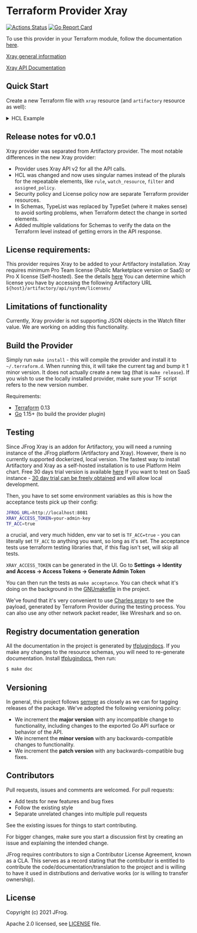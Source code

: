 # Terraform Provider Xray

[![Actions Status](https://github.com/jfrog/terraform-provider-xray/workflows/release/badge.svg)](https://github.com/jfrog/terraform-provider-xray/actions)
[![Go Report Card](https://goreportcard.com/badge/github.com/jfrog/terraform-provider-xray)](https://goreportcard.com/report/github.com/jfrog/terraform-provider-xray)

To use this provider in your Terraform module, follow the documentation [here](https://registry.terraform.io/providers/jfrog/xray/latest/docs).

[Xray general information](https://jfrog.com/xray/)

[Xray API Documentation](https://www.jfrog.com/confluence/display/JFROG/Xray+REST+API)

## Quick Start

Create a new Terraform file with `xray` resource (and `artifactory` resource as well):

<details><summary>HCL Example</summary>

```terraform
# Required for Terraform 0.13 and up (https://www.terraform.io/upgrade-guides/0-13.html)
terraform {
  required_providers {
    artifactory = {
      source  = "registry.terraform.io/jfrog/artifactory"
      version = "2.6.24"
    }
    xray = {
      source  = "registry.terraform.io/jfrog/xray"
      version = "0.0.1"
    }
  }
}
provider "artifactory" {
  // supply ARTIFACTORY_USERNAME, ARTIFACTORY_PASSWORD and ARTIFACTORY_URL as env vars
}

provider "xray" {
// Also user can supply the following env vars:
// JFROG_URL or XRAY_URL
// XRAY_ACCESS_TOKEN or JFROG_ACCESS_TOKEN
}

resource "random_id" "randid" {
  byte_length = 2
}

resource "artifactory_user" "user1" {
  name     = "user1"
  email    = "test-user1@artifactory-terraform.com"
  groups   = ["readers"]
  password = "Passw0rd!"
}

resource "artifactory_local_docker_v2_repository" "docker-local" {
  key             = "docker-local"
  description     = "hello docker-local"
  tag_retention   = 3
  max_unique_tags = 5
  xray_index = true # must be set to true to be able to assign the watch to the repo
}

resource "artifactory_local_gradle_repository" "local-gradle-repo" {
  key                             = "local-gradle-repo-basic"
  checksum_policy_type            = "client-checksums"
  snapshot_version_behavior       = "unique"
  max_unique_snapshots            = 10
  handle_releases                 = true
  handle_snapshots                = true
  suppress_pom_consistency_checks = true
  xray_index = true # must be set to true to be able to assign the watch to the repo
}

resource "xray_security_policy" "security1" {
  name        = "test-security-policy-severity-${random_id.randid.dec}"
  description = "Security policy description"
  type        = "security"

  rule {
    name     = "rule-name-severity"
    priority = 1

    criteria {
      min_severity = "High"
    }

    actions {
      webhooks = []
      mails    = ["test@email.com"]
      block_release_bundle_distribution  = true
      fail_build                         = true
      notify_watch_recipients            = true
      notify_deployer                    = true
      create_ticket_enabled              = false // set to true only if Jira integration is enabled
      build_failure_grace_period_in_days = 5     // use only if fail_build is enabled

      block_download {
        unscanned = true
        active    = true
      }
    }
  }
}

resource "xray_security_policy" "security2" {
  name        = "test-security-policy-cvss-${random_id.randid.dec}"
  description = "Security policy description"
  type        = "security"

  rule {
    name     = "rule-name-cvss"
    priority = 1

    criteria {

      cvss_range {
        from = 1.5
        to   = 5.3
      }
    }

    actions {
      webhooks = []
      mails    = ["test@email.com"]
      block_release_bundle_distribution  = true
      fail_build                         = true
      notify_watch_recipients            = true
      notify_deployer                    = true
      create_ticket_enabled              = false // set to true only if Jira integration is enabled
      build_failure_grace_period_in_days = 5     // use only if fail_build is enabled

      block_download {
        unscanned = true
        active    = true
      }
    }
  }
}

resource "xray_license_policy" "license1" {
  name        = "test-license-policy-allowed-${random_id.randid.dec}"
  description = "License policy, allow certain licenses"
  type        = "license"

  rule {
    name     = "License_rule"
    priority = 1

    criteria {
      allowed_licenses         = ["Apache-1.0", "Apache-2.0"]
      allow_unknown            = false
      multi_license_permissive = true
    }

    actions {
      webhooks = []
      mails    = ["test@email.com"]
      block_release_bundle_distribution  = false
      fail_build                         = true
      notify_watch_recipients            = true
      notify_deployer                    = true
      create_ticket_enabled              = false // set to true only if Jira integration is enabled
      custom_severity                    = "High"
      build_failure_grace_period_in_days = 5 // use only if fail_build is enabled

      block_download {
        unscanned = true
        active    = true
      }
    }
  }
}

resource "xray_license_policy" "license2" {
  name        = "test-license-policy-banned-${random_id.randid.dec}"
  description = "License policy, block certain licenses"
  type        = "license"

  rule {
    name     = "License_rule"
    priority = 1

    criteria {
      banned_licenses          = ["Apache-1.1", "APAFML"]
      allow_unknown            = false
      multi_license_permissive = false
    }

    actions {
      webhooks = []
      mails    = ["test@email.com"]
      block_release_bundle_distribution  = false
      fail_build                         = true
      notify_watch_recipients            = true
      notify_deployer                    = true
      create_ticket_enabled              = false // set to true only if Jira integration is enabled
      custom_severity                    = "Medium"
      build_failure_grace_period_in_days = 5 // use only if fail_build is enabled

      block_download {
        unscanned = true
        active    = true
      }
    }
  }
}

resource "xray_watch" "all-repos" {
  name        = "all-repos-watch-${random_id.randid.dec}"
  description = "Watch for all repositories, matching the filter"
  active      = true

  watch_resource {
    type = "all-repos"

    filter {
      type  = "regex"
      value = ".*"
    }
  }

  assigned_policy {
    name = xray_security_policy.security1.name
    type = "security"
  }

  assigned_policy {
    name = xray_license_policy.license1.name
    type = "license"
  }
  watch_recipients = ["test@email.com", "test1@email.com"]
}

resource "xray_watch" "repository" {
  name        = "repository-watch-${random_id.randid.dec}"
  description = "Watch a single repo or a list of repositories"
  active      = true

  watch_resource {
    type       = "repository"
    bin_mgr_id = "default"
    name       = artifactory_local_docker_v2_repository.docker-local.key

    filter {
      type  = "regex"
      value = ".*"
    }
  }

  watch_resource {
    type       = "repository"
    bin_mgr_id = "default"
    name       = artifactory_local_gradle_repository.local-gradle-repo.key

    filter {
      type  = "package-type"
      value = "Docker"
    }
  }

  assigned_policy {
    name = xray_security_policy.security1.name
    type = "security"
  }

  assigned_policy {
    name = xray_license_policy.license1.name
    type = "license"
  }

  watch_recipients = ["test@email.com", "test1@email.com"]
}

resource "xray_watch" "build" {
  name        = "build-watch-${random_id.randid.dec}"
  description = "Watch a single build or a list of builds"
  active      = true

  watch_resource {
    type       = "build"
    bin_mgr_id = "default"
    name       = "your-build-name"
  }

  watch_resource {
    type       = "build"
    bin_mgr_id = "default"
    name       = "your-other-build-name"
  }

  assigned_policy {
    name = xray_security_policy.security1.name
    type = "security"
  }
  assigned_policy {
    name = xray_license_policy.license1.name
    type = "license"
  }

  watch_recipients = ["test@email.com", "test1@email.com"]
}
```


</details>


## Release notes for v0.0.1
Xray provider was separated from Artifactory provider. The most notable differences in the new Xray provider: 
- Provider uses Xray API v2 for all the API calls.
- HCL was changed and now uses singular names instead of the plurals for the repeatable elements, like `rule`, `watch_resource`, `filter` and `assigned_policy`.
- Security policy and License policy now are separate Terraform provider resources.
- In Schemas, TypeList was replaced by TypeSet (where it makes sense) to avoid sorting problems, when Terraform detect the change in sorted elements.
- Added multiple validations for Schemas to verify the data on the Terraform level instead of getting errors in the API response.


## License requirements:
This provider requires Xray to be added to your Artifactory installation. 
Xray requires minimum Pro Team license (Public Marketplace version or SaaS) or Pro X license (Self-hosted).
See the details [here](https://jfrog.com/pricing/#sass)
You can determine which license you have by accessing the following Artifactory URL `${host}/artifactory/api/system/licenses/`

## Limitations of functionality
Currently, Xray provider is not supporting JSON objects in the Watch filter value. We are working on adding this functionality. 


## Build the Provider
Simply run `make install` - this will compile the provider and install it to `~/.terraform.d`. When running this, it will
take the current tag and bump it 1 minor version. It does not actually create a new tag (that is `make release`).
If you wish to use the locally installed provider, make sure your TF script refers to the new version number.

Requirements:
- [Terraform](https://www.terraform.io/downloads.html) 0.13
- [Go](https://golang.org/doc/install) 1.15+ (to build the provider plugin)

## Testing
Since JFrog Xray is an addon for Artifactory, you will need a running instance of the JFrog platform (Artifactory and Xray).
However, there is no currently supported dockerized, local version. The fastest way to install Artifactory and Xray as a self-hosted installation is to use Platform
Helm chart. Free 30 days trial version is available [here](https://jfrog.com/start-free/#hosted) 
If you want to test on SaaS instance - [30 day trial can be freely obtained](https://jfrog.com/start-free/#saas) 
and will allow local development. 

Then, you have to set some environment variables as this is how the acceptance tests pick up their config:
```bash
JFROG_URL=http://localhost:8081
XRAY_ACCESS_TOKEN=your-admin-key
TF_ACC=true
```
a crucial, and very much hidden, env var to set is
`TF_ACC=true` - you can literally set `TF_ACC` to anything you want, so long as it's set. The acceptance tests use
terraform testing libraries that, if this flag isn't set, will skip all tests.

`XRAY_ACCESS_TOKEN` can be generated in the UI. Go to **Settings -> Identity and Access -> Access Tokens -> Generate Admin Token**


You can then run the tests as `make acceptance`. You can check what it's doing on the background in the [GNUmakefile](GNUmakefile) in the project. 

We've found that it's very convenient to use [Charles proxy](https://www.charlesproxy.com/) to see the payload, generated by Terraform Provider during the testing process.
You can also use any other network packet reader, like Wireshark and so on. 


## Registry documentation generation
All the documentation in the project is generated by [tfplugindocs](https://github.com/hashicorp/terraform-plugin-docs).
If you make any changes to the resource schemas, you will need to re-generate documentation.
Install [tfplugindocs](https://github.com/hashicorp/terraform-plugin-docs#installation), then run:
```sh
$ make doc
```

## Versioning
In general, this project follows [semver](https://semver.org/) as closely as we
can for tagging releases of the package. We've adopted the following versioning policy:

* We increment the **major version** with any incompatible change to
  functionality, including changes to the exported Go API surface
  or behavior of the API.
* We increment the **minor version** with any backwards-compatible changes to
  functionality.
* We increment the **patch version** with any backwards-compatible bug fixes.

## Contributors
Pull requests, issues and comments are welcomed. For pull requests:

* Add tests for new features and bug fixes
* Follow the existing style
* Separate unrelated changes into multiple pull requests

See the existing issues for things to start contributing.

For bigger changes, make sure you start a discussion first by creating
an issue and explaining the intended change.

JFrog requires contributors to sign a Contributor License Agreement,
known as a CLA. This serves as a record stating that the contributor is
entitled to contribute the code/documentation/translation to the project
and is willing to have it used in distributions and derivative works
(or is willing to transfer ownership).

## License
Copyright (c) 2021 JFrog.

Apache 2.0 licensed, see [LICENSE](LICENSE) file.